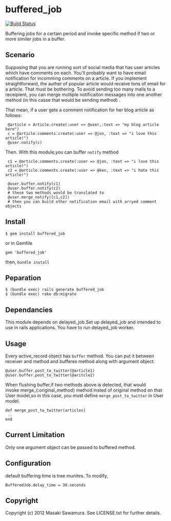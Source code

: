 # buffered_job


[![Build Status](https://secure.travis-ci.org/sawamur/buffered_job.png)](http://travis-ci.org/sawamur/buffered_job)


Buffering jobs for a certain period and invoke specific method if two or more similer jobs in 
a buffer.

## Scenario

Supposing that you are running sort of social media that has user articles which have comments on each. 
You'll probably want to have email notification for incomming comments on a article. 
If you implement straightforward, the auther of popular article would receive tons of email for a article.
That must be bothering. To avoid sending too many mails to a receipient, you can merge multiple 
notificaiton messages into one another method (in this casse that would be sending method) .

That mean, if a user gets a comment notification for her blog article as follows:

```
 @article = Article.create(:user => @user,:text => "my blog article here")
 c = @article.comments.create(:user => @jon, :text => "i love this article!")
 @user.notify(c)
```

Then. With this module,you can buffer `notify` method 

```
 c1 = @article.comments.create(:user => @jon, :text => "i love this article!")
 c2 = @article.comments.create(:user => @ken, :text => "i hate this article!")

 @user.buffer.notify(c1)
 @user.buffer.notify(c2)
 # these two methods would be translated to
 @user.merge_notify([c1,c2])
 # then you can build other notification email with arryed comment objects
```


## Install


```
$ gem install buffered_job
```

or in Gemfile

```
gem 'buffered_job'
```

then, `bundle install`



## Peparation

```
$ (bundle exec) rails generate buffered_job
$ (bundle exec) rake db:migrate
```


## Dependancies

This module depends on delayed_job.Set up delayed_job and intended to use in rails
applications. You have to run delayed_job worker.


## Usage

Every active_record object has `buffer` method. You can put it  between receiver and method and bufferes method
along with argument object.


```
@user.buffer.post_to_twitter(@article1)
@user.buffer.post_to_twitter(@aritcle2)
``` 

When flushing buffer,if two methods above is detected, that would  
invoke merge_{:original_method} method insted of original method on 
that User model,so in this case, you must define `merge_post_to_twitter` in User model.

```
def merge_post_to_twitter(articles)
 ..
end
```

## Current Limitation

Only one argument object can be passed to buffered method. 


## Configuration 

default buffering time is tree munites. To modify,

```
BufferedJob.delay_time = 30.seconds
```


## Copyright

Copyright (c) 2012 Masaki Sawamura. 
See LICENSE.txt for further details.

